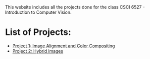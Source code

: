 This website includes all the projects done for the class CSCI 6527 - Introduction to Computer Vision.

# List of Projects:
* [Project 1: Image Alignment and Color Compositing](p1)
* [Project 2: Hybrid Images](p2)
